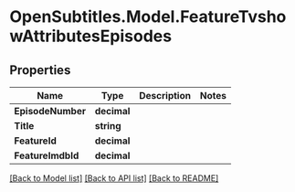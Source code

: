 
# OpenSubtitles.Model.FeatureTvshowAttributesEpisodes

## Properties

Name | Type | Description | Notes
------------ | ------------- | ------------- | -------------
**EpisodeNumber** | **decimal** |  | 
**Title** | **string** |  | 
**FeatureId** | **decimal** |  | 
**FeatureImdbId** | **decimal** |  | 

[[Back to Model list]](../README.md#documentation-for-models)
[[Back to API list]](../README.md#documentation-for-api-endpoints)
[[Back to README]](../README.md)

